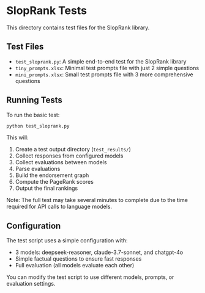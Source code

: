 # SlopRank Tests

This directory contains test files for the SlopRank library.

## Test Files

- `test_sloprank.py`: A simple end-to-end test for the SlopRank library
- `tiny_prompts.xlsx`: Minimal test prompts file with just 2 simple questions
- `mini_prompts.xlsx`: Small test prompts file with 3 more comprehensive questions

## Running Tests

To run the basic test:

```bash
python test_sloprank.py
```

This will:
1. Create a test output directory (`test_results/`)
2. Collect responses from configured models
3. Collect evaluations between models
4. Parse evaluations
5. Build the endorsement graph
6. Compute the PageRank scores
7. Output the final rankings

Note: The full test may take several minutes to complete due to the time required for API calls to language models.

## Configuration

The test script uses a simple configuration with:
- 3 models: deepseek-reasoner, claude-3.7-sonnet, and chatgpt-4o
- Simple factual questions to ensure fast responses
- Full evaluation (all models evaluate each other)

You can modify the test script to use different models, prompts, or evaluation settings.